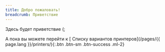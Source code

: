 ```yaml
---
title: Добро пожаловать!
breadcrumb: Приветствие
---
```


Здесь будет приветствие (;

А пока вы можете перейти к [<i class="fa fa-list"></i> Списку вариантов принтеров](/pages/{{ page.lang }}/printers/){:.btn .btn-sm .btn-success .ml-2}
